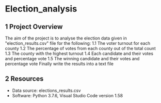 # Election_analysis
## 1 Project Overview
   The aim of the project is to analyse the election data given in "election_results.csv" file for the
   following:
   1.1 The voter turnout for each county
   1.2 The percentage of votes from each county out of the total count
   1.3 The county with the highest turnout
   1.4 Each candidate and their votes and percentage vote
   1.5 The winning candidate and their votes and percentage vote
   Finally write the results into a text file 
## 2 Resources
- Data source: elections_results.csv
- Software: Python 3.7.6, Visual Studio Code version 1.58
   
   
